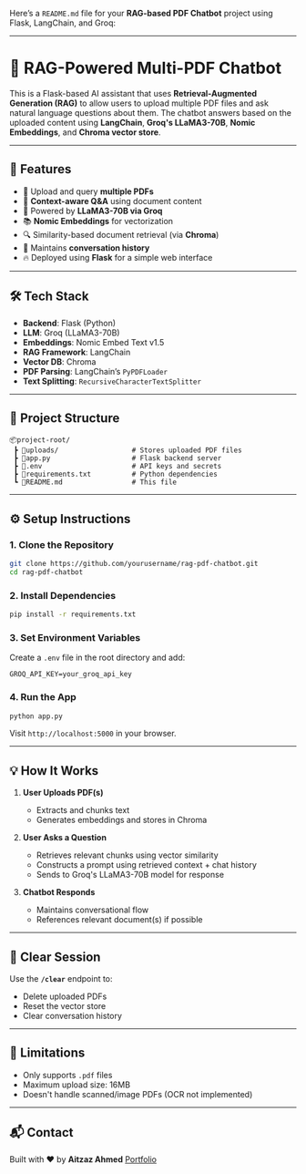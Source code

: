 Here’s a `README.md` file for your **RAG-based PDF Chatbot** project using Flask, LangChain, and Groq:

---

# 🧠 RAG-Powered Multi-PDF Chatbot

This is a Flask-based AI assistant that uses **Retrieval-Augmented Generation (RAG)** to allow users to upload multiple PDF files and ask natural language questions about them. The chatbot answers based on the uploaded content using **LangChain**, **Groq's LLaMA3-70B**, **Nomic Embeddings**, and **Chroma vector store**.

---

## 🚀 Features

* 📄 Upload and query **multiple PDFs**
* 🧠 **Context-aware Q\&A** using document content
* 🤖 Powered by **LLaMA3-70B via Groq**
* 📚 **Nomic Embeddings** for vectorization
* 🔍 Similarity-based document retrieval (via **Chroma**)
* 💬 Maintains **conversation history**
* 🔥 Deployed using **Flask** for a simple web interface

---

## 🛠️ Tech Stack

* **Backend**: Flask (Python)
* **LLM**: Groq (LLaMA3-70B)
* **Embeddings**: Nomic Embed Text v1.5
* **RAG Framework**: LangChain
* **Vector DB**: Chroma
* **PDF Parsing**: LangChain’s `PyPDFLoader`
* **Text Splitting**: `RecursiveCharacterTextSplitter`

---

## 📁 Project Structure

```
📦project-root/
 ┣ 📂uploads/                  # Stores uploaded PDF files
 ┣ 📜app.py                    # Flask backend server
 ┣ 📜.env                      # API keys and secrets
 ┣ 📜requirements.txt          # Python dependencies
 ┗ 📜README.md                 # This file
```

---

## ⚙️ Setup Instructions

### 1. Clone the Repository

```bash
git clone https://github.com/yourusername/rag-pdf-chatbot.git
cd rag-pdf-chatbot
```

### 2. Install Dependencies

```bash
pip install -r requirements.txt
```

### 3. Set Environment Variables

Create a `.env` file in the root directory and add:

```
GROQ_API_KEY=your_groq_api_key
```

### 4. Run the App

```bash
python app.py
```

Visit `http://localhost:5000` in your browser.

---

## 💡 How It Works

1. **User Uploads PDF(s)**

   * Extracts and chunks text
   * Generates embeddings and stores in Chroma

2. **User Asks a Question**

   * Retrieves relevant chunks using vector similarity
   * Constructs a prompt using retrieved context + chat history
   * Sends to Groq's LLaMA3-70B model for response

3. **Chatbot Responds**

   * Maintains conversational flow
   * References relevant document(s) if possible

---

## 🧹 Clear Session

Use the **`/clear`** endpoint to:

* Delete uploaded PDFs
* Reset the vector store
* Clear conversation history

---

## 📌 Limitations

* Only supports `.pdf` files
* Maximum upload size: 16MB
* Doesn't handle scanned/image PDFs (OCR not implemented)

---

## 📬 Contact

Built with ❤️ by **Aitzaz Ahmed**
[Portfolio](https://ahtezaz.streamlit.app)


